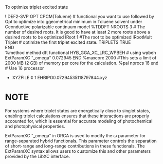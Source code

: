 
To optimize triplet excited state

! DEF2-SVP OPT CPCM(Toluene)  # functional you want to use followed by Opt to optimize into ggeometrical minimum in Toluene solvent under Cconductive polarizable continuum model 
%TDDFT  NROOTS  3 # The number of desired roots. It is good to have at least 2 more roots above a desired roots to be optimized
        IRoot 1  #The root to be optimized
        IRootMult Triplet #  optimize the first triplet excited state.
        TRIPLETS TRUE       
END    
%method
        method dft
        functional HYB_GGA_XC_LRC_WPBEH  # using wpbeh
	ExtParamXC "_omega" 0.072945
END
%maxcore 2000  #This sets a limit of 2000 MB (2 GB) of memory per core for the calculation.
%pal nprocs 16 end  # Use 16 processor
* XYZFILE 0 1 EHBIPO0.07294535118797844.xyz



# NOTE
For systems where triplet states are energetically close to singlet states, enabling triplet calculations ensures that these interactions are properly accounted for, which is essential for accurate modeling of photochemical and photophysical properties.

ExtParamXC "_omega" in ORCA is used to modify the 
ω parameter for range-separated hybrid functionals. This parameter controls the separation of short-range and long-range contributions in these functionals. The ExtParamXC syntax allows users to customize this and other parameters provided by the LibXC interface.
